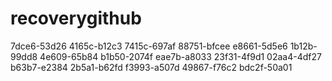 # recoverygithub


7dce6-53d26
4165c-b12c3
7415c-697af
88751-bfcee
e8661-5d5e6
1b12b-99dd8
4e609-65b84
b1b50-2074f
eae7b-a8033
23f31-4f9d1
02aa4-4df27
b63b7-e2384
2b5a1-b62fd
f3993-a507d
49867-f76c2
bdc2f-50a01
